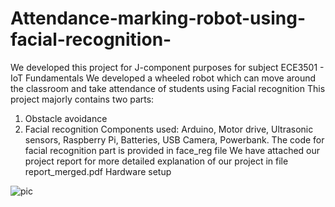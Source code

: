 # Attendance-marking-robot-using-facial-recognition-
We developed this project for J-component purposes for subject ECE3501 - IoT Fundamentals
We developed a wheeled robot which can move around the classroom and take attendance of students using Facial recognition
This project majorly contains two parts:
1. Obstacle avoidance
2. Facial recognition
Components used: Arduino, Motor drive, Ultrasonic sensors, Raspberry Pi, Batteries, USB Camera, Powerbank.
The code for facial recognition part is provided in face_reg file
We have attached our project report for more detailed explanation of our project in file report_merged.pdf
Hardware setup

![pic](https://github.com/Varshini-Ganti/Attendance-marking-robot-using-facial-recognition-/assets/87769367/44700b20-6e59-4f37-8762-396ef7891a7c)
 
